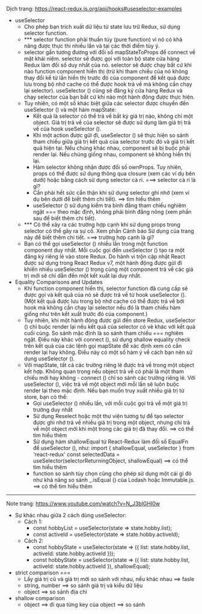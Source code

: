 Dịch trang: https://react-redux.js.org/api/hooks#useselector-examples

- useSelector
	- Cho phép bạn trích xuất dữ liệu từ state lưu trữ Redux, sử dụng selector function.
	- *** selector function phải thuần túy (pure function) vì nó có khả năng được thực thi nhiều lần và tại các thời điểm tùy ý.
	- selector gần tương đương với đối số mapStateToProps để connect về mặt khái niệm. selector sẽ được gọi với toàn bộ state cửa hàng Redux làm đối số duy nhất của nó. selector sẽ được chạy bất cứ khi nào function component hiển thị (trừ khi tham chiếu của nó không thay đổi kể từ lần hiển thị trước đó của component để kết quả được lưu trong bộ nhớ cache có thể được hook trả về mà không cần chạy lại selector). useSelector () cũng sẽ đăng ký cửa hàng Redux và chạy selector của bạn bất cứ khi nào một hành động được thực hiện.
	- Tuy nhiên, có một số khác biệt giữa các selector được chuyển đến useSelector () và một hàm mapState:
		- Kết quả là selector có thể trả về bất kỳ giá trị nào, không chỉ một object. Giá trị trả về của selector sẽ được sử dụng làm giá trị trả về của hook useSelector ().
		- Khi một action được gửi đi, useSelector () sẽ thực hiện so sánh tham chiếu giữa giá trị kết quả của selector trước đó và giá trị kết quả hiện tại. Nếu chúng khác nhau, component sẽ bị buộc phải render lại. Nếu chúng giống nhau, component sẽ không hiển thị lại.
		- Hàm selector không nhận được đối số ownProps. Tuy nhiên, props có thể được sử dụng thông qua closure (xem các ví dụ bên dưới) hoặc bằng cách sử dụng selector cà ri. ===> selector cà ri là gì?
		- Cần phải hết sức cẩn thận khi sử dụng selector ghi nhớ (xem ví dụ bên dưới để biết thêm chi tiết). ==> tìm hiểu thêm
		- useSelector () sử dụng kiểm tra bình đẳng tham chiếu nghiêm ngặt === theo mặc định, không phải bình đẳng nông (xem phần sau để biết thêm chi tiết).
	- *** Có thể xảy ra các trường hợp cạnh khi sử dụng props trong selector có thể gây ra sự cố. Xem phần Cảnh báo Sử dụng của trang này để biết thêm chi tiết. ===> trường hơp cạnh là gì?
	- Bạn có thể gọi useSelector () nhiều lần trong một function component duy nhất. Mỗi cuộc gọi đến useSelector () tạo ra một đăng ký riêng lẻ vào store Redux. Do hành vi trộn cập nhật React được sử dụng trong React Redux v7, một hành động được gửi đi khiến nhiều useSelector () trong cùng một component trả về các giá trị mới sẽ chỉ dẫn đến một kết xuất lại duy nhất.
- Equality Comparisons and Updates​
	- Khi function component hiển thị, selector function đã cung cấp sẽ được gọi và kết quả của nó sẽ được trả về từ hook useSelector (). (Một kết quả được lưu trong bộ nhớ cache có thể được trả về bởi hook mà không cần chạy lại selector nếu đó là tham chiếu hàm giống như trên kết xuất trước đó của component.)
	- Tuy nhiên, khi một hành động được gửi đến store Redux, useSelector () chỉ buộc render lại nếu kết quả của selector có vẻ khác với kết quả cuối cùng. So sánh mặc định là so sánh tham chiếu === nghiêm ngặt. Điều này khác với connect (), sử dụng shallow equality check trên kết quả của các lệnh gọi mapState để xác định xem có cần render lại hay không. Điều này có một số hàm ý về cách bạn nên sử dụng useSelector ().
	- Với mapState, tất cả các trường riêng lẻ được trả về trong một object kết hợp. Không quan trọng nếu object trả về có phải là một tham chiếu mới hay không - connect () chỉ so sánh các trường riêng lẻ. Với useSelector (), việc trả về một object mới mỗi lần sẽ luôn buộc render lại theo mặc định. Nếu bạn muốn truy xuất nhiều giá trị từ store, bạn có thể:
		- Gọi useSelector () nhiều lần, với mỗi cuộc gọi trả về một giá trị trường duy nhất
		- Sử dụng Reselect hoặc một thư viện tương tự để tạo selector được ghi nhớ trả về nhiều giá trị trong một object, nhưng chỉ trả về một object mới khi một trong các giá trị đã thay đổi. ==> có thể tìm hiểu thêm
		- Sử dụng hàm shallowEqual từ React-Redux làm đối số EqualFn để useSelector (), như:
			import { shallowEqual, useSelector } from 'react-redux'
			const selectedData = useSelector(selectorReturningObject, shallowEqual)
			==> có thể tìm hiểu thêm
		- function so sánh tùy chọn cũng cho phép sử dụng một cái gì đó như khả năng so sánh _.isEqual () của Lodash hoặc Immutable.js.
			==> có thể tìm hiểu thêm

--------------------------------------------------------------------------------------------

Note trang: https://www.youtube.com/watch?v=N_J3blGHI0w

- Sự khác nhau giữa 2 cách dùng useSelector:
	- Cách 1:
		- const hobbyList = useSelector(state => state.hobby.list);
		-	const activeId = useSelector(state => state.hobby.activeId);
	- Cách 2:
		- const hobbyState = useSelector(state => ({
			list: state.hobby.list,
			activeId: state.hobby.activeId
		}));
		- const hobbyState = useSelector(state => ({
			list: state.hobby.list,
			activeId: state.hobby.activeId
		}), shallowEqual);
- strict comparison ===
	- Lấy giá trị cũ và giá trị mới so sánh với nhau, nếu khác nhau ==> fasle
	- string, number ==> so sánh giá trị và kiểu dữ liệu
	- object ==> so sánh địa chỉ
- shallow comparison
	- object ==> đi qua từng key của object ==> so sánh